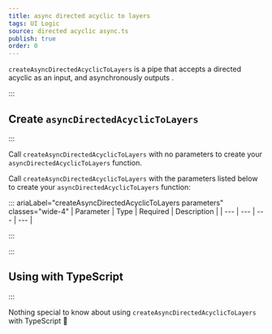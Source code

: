 ```yaml
---
title: async directed acyclic to layers
tags: UI Logic
source: directed acyclic async.ts
publish: true
order: 0
---
```


`createAsyncDirectedAcyclicToLayers` is a pipe that accepts a directed acyclic as an input, and asynchronously outputs <!--TODO-->.


:::
## Create `asyncDirectedAcyclicToLayers`
:::

Call `createAsyncDirectedAcyclicToLayers` with no parameters to create your `asyncDirectedAcyclicToLayers` function.

Call `createAsyncDirectedAcyclicToLayers` with the parameters listed below to create your `asyncDirectedAcyclicToLayers` function:

::: ariaLabel="createAsyncDirectedAcyclicToLayers parameters" classes="wide-4"
| Parameter | Type | Required | Description |
| --- | --- | --- | --- |

:::


:::
## Using with TypeScript
:::

Nothing special to know about using `createAsyncDirectedAcyclicToLayers` with TypeScript 🚀
